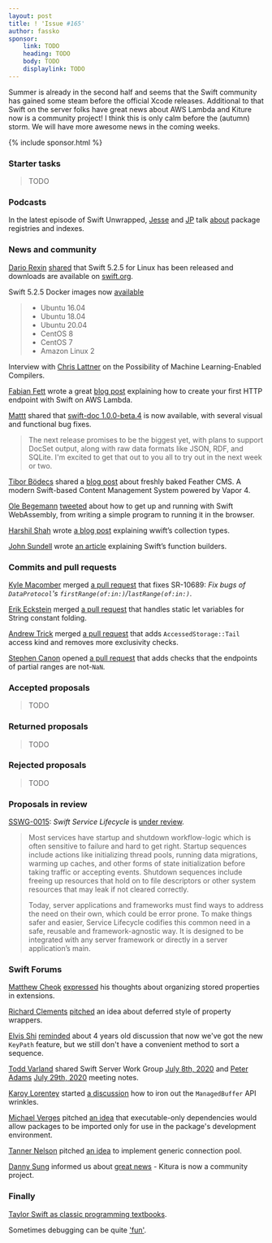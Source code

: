 ```yaml
---
layout: post
title: ! 'Issue #165'
author: fassko
sponsor:
    link: TODO
    heading: TODO
    body: TODO
    displaylink: TODO
---
```


Summer is already in the second half and seems that the Swift community has gained some steam before the official Xcode releases.
Additional to that Swift on the server folks have great news about AWS Lambda and Kiture now is a community project!
I think this is only calm before the (autumn) storm. We will have more awesome news in the coming weeks.

<!--excerpt-->

{% include sponsor.html %}

### Starter tasks

> TODO

### Podcasts

In the latest episode of Swift Unwrapped, [Jesse](https://twitter.com/jesse_squires)
and [JP](https://twitter.com/simjp) talk [about](https://spec.fm/podcasts/swift-unwrapped/aC5JVWoo)
package registries and indexes.

### News and community

[Dario Rexin](https://forums.swift.org/u/drexin) [shared](https://forums.swift.org/t/swift-5-2-5-for-linux/39188) that Swift 5.2.5 for Linux has been released and downloads are available on [swift.org](https://swift.org/download/#swift-525).

Swift 5.2.5 Docker images now [available](https://hub.docker.com/_/swift)

> * Ubuntu 16.04
> * Ubuntu 18.04
> * Ubuntu 20.04
> * CentOS 8
> * CentOS 7
> * Amazon Linux 2

Interview with [Chris Lattner](https://twitter.com/clattner_llvm) on the Possibility of Machine Learning-Enabled Compilers.

[Fabian Fett](https://twitter.com/fabianfett) wrote a great [blog post](https://fabianfett.de/swift-on-aws-lambda-creating-your-first-http-endpoint) explaining how to create your first HTTP endpoint with Swift on AWS Lambda.

[Mattt](https://twitter.com/mattt) shared that [swift-doc 1.0.0-beta.4](https://github.com/SwiftDocOrg/swift-doc/releases/tag/1.0.0-beta.4) is now available, with several visual and functional bug fixes.

> The next release promises to be the biggest yet, with plans to support DocSet output, along with raw data formats like JSON, RDF, and SQLite. I'm excited to get that out to you all to try out in the next week or two.

[Tibor Bödecs](https://twitter.com/tiborbodecs) shared a [blog post](https://theswiftdev.com/getting-started-with-feather-cms/) about freshly baked Feather CMS. A modern Swift-based Content Management System powered by Vapor 4.

[Ole Begemann](https://twitter.com/olebegemann) [tweeted](https://twitter.com/olebegemann/status/1290673766046011393) about how to get up and running with Swift WebAssembly, from writing a simple program to running it in the browser.

[Harshil Shah](https://twitter.com/_HarshilShah) wrote [a blog post](https://harshil.net/blog/swift-sequence-collection-array) explaining wwiftʼs collection types.

[John Sundell](https://twitter.com/johnsundell) wrote [an article](https://swiftbysundell.com/articles/deep-dive-into-swift-function-builders/) explaining Swift’s function builders.

### Commits and pull requests

[Kyle Macomber](https://github.com/kylemacomber) merged [a pull request](https://github.com/apple/swift/pull/28639) that fixes SR-10689: *Fix bugs of `DataProtocol`'s `firstRange(of:in:)`/`lastRange(of:in:)`*.

[Erik Eckstein](https://github.com/eeckstein) merged [a pull request](https://github.com/apple/swift/pull/33232) that handles static let variables for String constant folding.

[Andrew Trick](https://github.com/atrick) merged [a pull request](https://github.com/apple/swift/pull/33017) that adds `AccessedStorage::Tail` access kind and removes more exclusivity checks.

[Stephen Canon](https://github.com/stephentyrone) opened [a pull request](https://github.com/apple/swift/pull/33378) that adds checks that the endpoints of partial ranges are not-`NaN`.

### Accepted proposals

> TODO

### Returned proposals

> TODO

### Rejected proposals

> TODO

### Proposals in review

[SSWG-0015](https://github.com/swift-server/sswg/blob/master/proposals/0015-swift-service-lifecycle.md): *Swift Service Lifecycle* is [under review](https://forums.swift.org/t/sswg-0015-swift-service-lifecycle/39157).

> Most services have startup and shutdown workflow-logic which is often sensitive to failure and hard to get right. Startup sequences include actions like initializing thread pools, running data migrations, warming up caches, and other forms of state initialization before taking traffic or accepting events. Shutdown sequences include freeing up resources that hold on to file descriptors or other system resources that may leak if not cleared correctly.
> 
> Today, server applications and frameworks must find ways to address the need on their own, which could be error prone. To make things safer and easier, Service Lifecycle codifies this common need in a safe, reusable and framework-agnostic way. It is designed to be integrated with any server framework or directly in a server application’s main.

### Swift Forums

[Matthew Cheok](https://twitter.com/matthewcheok) [expressed](https://forums.swift.org/t/organizing-stored-properties-in-extensions/38902) his thoughts about organizing stored properties in extensions.

[Richard Clements](https://forums.swift.org/u/richard-clements) [pitched](https://forums.swift.org/t/deferred-property-wrappers/38931) an idea about deferred style of property wrappers.

[Elvis Shi](https://forums.swift.org/u/lovee) [reminded](https://forums.swift.org/t/sort-by-min-by-max-by-with-keypaths/38976) about 4 years old discussion that now we've got the new `KeyPath` feature, but we still don't have a convenient method to sort a sequence.

[Todd Varland](https://forums.swift.org/u/varland) shared Swift Server Work Group [July 8th, 2020](https://forums.swift.org/t/july-8th-2020/39092) and [Peter Adams](https://forums.swift.org/u/peteradams-a) [July 29th, 2020](https://forums.swift.org/t/july-29th-2020/39107) meeting notes.

[Karoy Lorentey](https://twitter.com/lorentey) started [a discussion](https://forums.swift.org/t/ironing-out-managedbuffer-api-wrinkles/39072) how to iron out the `ManagedBuffer` API wrinkles.

[Michael Verges](https://github.com/maustinstar) pitched [an idea](https://forums.swift.org/t/package-manager-executable-only-dependencies/39070) that executable-only dependencies would allow packages to be imported only for use in the package's development environment.

[Tanner Nelson](https://twitter.com/tanner0101) pitched [an idea](https://forums.swift.org/t/generic-connection-pool/39161) to implement generic connection pool.

[Danny Sung](https://forums.swift.org/u/dannys42) informed us about [great news](https://forums.swift.org/t/kitura-is-now-a-community-project/39199) - Kitura is now a community project.

### Finally

[Taylor Swift as classic programming textbooks](https://twitter.com/jeanqasaur/status/1290883041418649600).

Sometimes debugging can be quite ['fun'](https://twitter.com/aalonso128/status/1293418352023613440).
